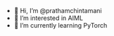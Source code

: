 - 👋 Hi, I’m @prathamchintamani
- 👀 I’m interested in AIML
- 🌱 I’m currently learning PyTorch


<!---
prathamchintamani/prathamchintamani is a ✨ special ✨ repository because its `README.md` (this file) appears on your GitHub profile.
You can click the Preview link to take a look at your changes.
--->
